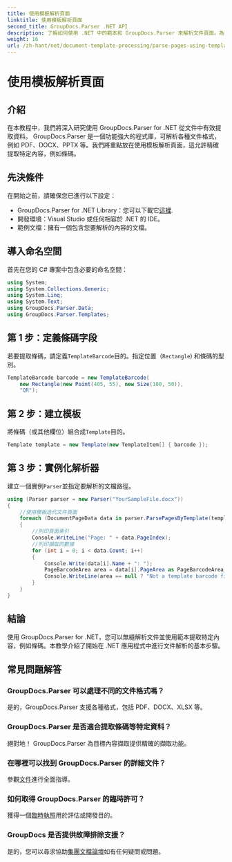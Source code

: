 ```yaml
---
title: 使用模板解析頁面
linktitle: 使用模板解析頁面
second_title: GroupDocs.Parser .NET API
description: 了解如何使用 .NET 中的範本和 GroupDocs.Parser 來解析文件頁面。為您的應用程式高效提取特定內容。
weight: 16
url: /zh-hant/net/document-template-processing/parse-pages-using-templates/
---
```


# 使用模板解析頁面

## 介紹
在本教程中，我們將深入研究使用 GroupDocs.Parser for .NET 從文件中有效提取資料。 GroupDocs.Parser 是一個功能強大的程式庫，可解析各種文件格式，例如 PDF、DOCX、PPTX 等。我們將重點放在使用模板解析頁面，這允許精確提取特定內容，例如條碼。
## 先決條件
在開始之前，請確保您已進行以下設定：
-  GroupDocs.Parser for .NET Library：您可以下載它[這裡](https://releases.groupdocs.com/parser/net/).
- 開發環境：Visual Studio 或任何相容於 .NET 的 IDE。
- 範例文檔：擁有一個包含您要解析的內容的文檔。

## 導入命名空間
首先在您的 C# 專案中包含必要的命名空間：
```csharp
using System;
using System.Collections.Generic;
using System.Linq;
using System.Text;
using GroupDocs.Parser.Data;
using GroupDocs.Parser.Templates;
```
## 第 1 步：定義條碼字段
若要提取條碼，請定義`TemplateBarcode`目的。指定位置（`Rectangle`) 和條碼的型別。
```csharp
TemplateBarcode barcode = new TemplateBarcode(
    new Rectangle(new Point(405, 55), new Size(100, 50)),
    "QR");
```
## 第 2 步：建立模板
將條碼（或其他欄位）組合成`Template`目的。
```csharp
Template template = new Template(new TemplateItem[] { barcode });
```
## 第 3 步：實例化解析器
建立一個實例`Parser`並指定要解析的文檔路徑。
```csharp
using (Parser parser = new Parser("YourSampleFile.docx"))
{
    //使用模板迭代文件頁面
    foreach (DocumentPageData data in parser.ParsePagesByTemplate(template))
    {
        //列印頁面索引
        Console.WriteLine("Page: " + data.PageIndex);
        //列印擷取的數據
        for (int i = 0; i < data.Count; i++)
        {
            Console.Write(data[i].Name + ": ");
            PageBarcodeArea area = data[i].PageArea as PageBarcodeArea;
            Console.WriteLine(area == null ? "Not a template barcode field" : area.Value);
        }
    }
}
```

## 結論
使用 GroupDocs.Parser for .NET，您可以無縫解析文件並使用範本提取特定內容，例如條碼。本教學介紹了開始在 .NET 應用程式中進行文件解析的基本步驟。

## 常見問題解答
### GroupDocs.Parser 可以處理不同的文件格式嗎？
是的，GroupDocs.Parser 支援各種格式，包括 PDF、DOCX、XLSX 等。
### GroupDocs.Parser 是否適合提取條碼等特定資料？
絕對地！ GroupDocs.Parser 為目標內容擷取提供精確的擷取功能。
### 在哪裡可以找到 GroupDocs.Parser 的詳細文件？
參觀[文件](https://tutorials.groupdocs.com/parser/net/)進行全面指導。
### 如何取得 GroupDocs.Parser 的臨時許可？
獲得一個[臨時執照](https://purchase.groupdocs.com/temporary-license/)用於評估或開發目的。
### GroupDocs 是否提供故障排除支援？
是的，您可以尋求協助[集團文檔論壇](https://forum.groupdocs.com/c/parser/17)如有任何疑問或問題。